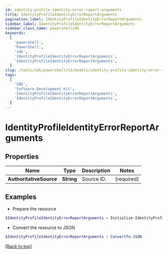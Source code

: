 ```yaml
---
id: identity-profile-identity-error-report-arguments
title: IdentityProfileIdentityErrorReportArguments
pagination_label: IdentityProfileIdentityErrorReportArguments
sidebar_label: IdentityProfileIdentityErrorReportArguments
sidebar_class_name: powershellsdk
keywords:
  [
    'powershell',
    'PowerShell',
    'sdk',
    'IdentityProfileIdentityErrorReportArguments',
    'IdentityProfileIdentityErrorReportArguments',
  ]
slug: /tools/sdk/powershell/v3/models/identity-profile-identity-error-report-arguments
tags:
  [
    'SDK',
    'Software Development Kit',
    'IdentityProfileIdentityErrorReportArguments',
    'IdentityProfileIdentityErrorReportArguments',
  ]
---
```


# IdentityProfileIdentityErrorReportArguments

## Properties

| Name                    | Type       | Description | Notes      |
| ----------------------- | ---------- | ----------- | ---------- |
| **AuthoritativeSource** | **String** | Source ID.  | [required] |

## Examples

- Prepare the resource

```powershell
$IdentityProfileIdentityErrorReportArguments = Initialize-IdentityProfileIdentityErrorReportArguments  -AuthoritativeSource 1234sourceId5678902
```

- Convert the resource to JSON

```powershell
$IdentityProfileIdentityErrorReportArguments | ConvertTo-JSON
```

[[Back to top]](#)
